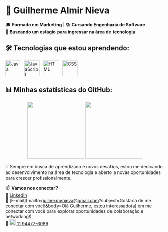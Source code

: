 # 🚀 Guilherme Almir Nieva  

🎓 **Formado em Marketing** | 📚 **Cursando Engenharia de Software**  
🚀 **Buscando um estágio para ingressar na área de tecnologia**  

## 🛠️ Tecnologias que estou aprendendo:  
<div style="display: flex; gap: 10px;">
  <img src="https://cdn.jsdelivr.net/gh/devicons/devicon/icons/java/java-original.svg" alt="Java" width="50"/>
  <img src="https://cdn.jsdelivr.net/gh/devicons/devicon/icons/javascript/javascript-original.svg" alt="JavaScript" width="50"/>
  <img src="https://cdn.jsdelivr.net/gh/devicons/devicon/icons/html5/html5-original.svg" alt="HTML" width="50"/>
  <img src="https://cdn.jsdelivr.net/gh/devicons/devicon/icons/css3/css3-original.svg" alt="CSS" width="50"/>
</div>

## 📊 Minhas estatísticas do GitHub:  
<div align="center">
  <img height="180em" src="https://github-readme-stats.vercel.app/api/top-langs/?username=guilhermea1998&layout=compact&langs_count=6&theme=dracula"/>
  <img height="180em" src="https://github-readme-stats.vercel.app/api?username=guilhermea1998&show_icons=true&theme=dracula"/>
</div>

💡 Sempre em busca de aprendizado e novos desafios, estou me dedicando ao desenvolvimento na área de tecnologia e aberto a novas oportunidades para crescer profissionalmente.  

📫 **Vamos nos conectar?**  
🔗 [LinkedIn](https://www.linkedin.com/in/guilherme-almir-nieva-765904149/)  
📧 [E-mail](mailto:guilhermenieva@gmail.com?subject=Gostaria de me conectar com você&body=Olá Guilherme, estou interessado(a) em me conectar com você para explorar oportunidades de colaboração e networking!)  
📱 [<img src="https://upload.wikimedia.org/wikipedia/commons/6/67/WhatsApp_icon.png" alt="WhatsApp" width="20"/> 11 94477-6086](https://wa.me/5511944776086)  
